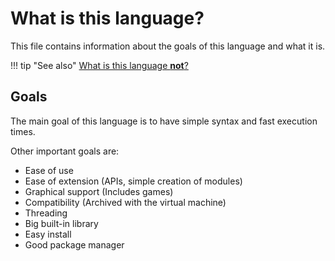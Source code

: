 # What is this language?

This file contains information about the goals of this language and what it is.

!!! tip "See also"
    [What is this language **not**?](./003.md)

## Goals

The main goal of this language is to have simple syntax and fast execution times.

Other important goals are:

- Ease of use
- Ease of extension (APIs, simple creation of modules)
- Graphical support (Includes games)
- Compatibility (Archived with the virtual machine)
- Threading
- Big built-in library
- Easy install
- Good package manager
